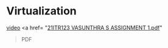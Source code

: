 # Virtualization
<a href="https://github.com/Vasunthra98/Virtualization/assets/139779732/49e810c8-e2ee-4387-836b-166ba892200f ">video</a>
<a href= "[21ITR123 VASUNTHRA S ASSIGNMENT 1.pdf](https://github.com/Vasunthra98/Virtualization/files/12158223/21ITR123.VASUNTHRA.S.ASSIGNMENT.1.pdf)"
>PDF</a>
